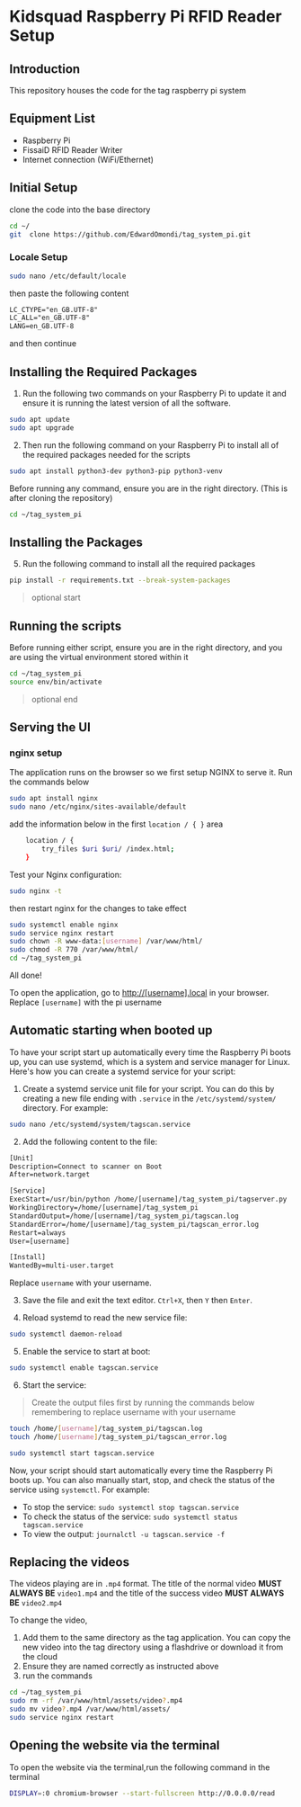# Kidsquad Raspberry Pi RFID Reader Setup

## Introduction

This repository houses  the  code for the tag  raspberry pi system

## Equipment List

- Raspberry Pi
- FissaiD RFID Reader Writer 
- Internet connection (WiFi/Ethernet)

## Initial Setup

clone the code into the base directory

```bash
cd ~/
git  clone https://github.com/EdwardOmondi/tag_system_pi.git
```

### Locale Setup
```bash
sudo nano /etc/default/locale
```

then paste the following content

```txt
LC_CTYPE="en_GB.UTF-8"
LC_ALL="en_GB.UTF-8"
LANG=en_GB.UTF-8
```

and then continue

## Installing the Required Packages

1. Run the following two commands on your Raspberry Pi to update it and ensure it is running the latest version of all the software.

```bash
sudo apt update
sudo apt upgrade
```

2. Then run the following command on your Raspberry Pi to install all of the required packages needed for the scripts

```bash
sudo apt install python3-dev python3-pip python3-venv
```

Before running any command, ensure you are in the right directory. (This is after cloning the repository)

```bash
cd ~/tag_system_pi
```

## Installing the Packages
5. Run the following command to install all the required packages

```bash
pip install -r requirements.txt --break-system-packages
```
> optional start
## Running the scripts

Before running either script, ensure you are in the right directory, and you are using the virtual environment stored within it

```bash
cd ~/tag_system_pi
source env/bin/activate
```

> optional end

## Serving the UI

### nginx setup

The application runs on the browser so we first setup NGINX to serve it.
Run the commands below

```bash
sudo apt install nginx
sudo nano /etc/nginx/sites-available/default
```
add the information below in the first `location / { }` area
```bash
    location / {
        try_files $uri $uri/ /index.html;
    }
```

Test your Nginx configuration:
```bash
sudo nginx -t
```

then restart nginx for the changes to take effect
```bash
sudo systemctl enable nginx
sudo service nginx restart
sudo chown -R www-data:[username] /var/www/html/
sudo chmod -R 770 /var/www/html/
cd ~/tag_system_pi
```

All done!

To open the application, go to [http://[username].local](http://[username].local) in your browser. Replace `[username]` with the pi username

## Automatic starting when booted up

To have your script start up automatically every time the Raspberry Pi boots up, you can use systemd, which is a system and service manager for Linux. Here's how you can create a systemd service for your script:

1. Create a systemd service unit file for your script. You can do this by creating a new file ending with `.service` in the `/etc/systemd/system/` directory. For example:

```bash
sudo nano /etc/systemd/system/tagscan.service
```

2. Add the following content to the file:

```txt
[Unit]
Description=Connect to scanner on Boot
After=network.target

[Service]
ExecStart=/usr/bin/python /home/[username]/tag_system_pi/tagserver.py
WorkingDirectory=/home/[username]/tag_system_pi
StandardOutput=/home/[username]/tag_system_pi/tagscan.log
StandardError=/home/[username]/tag_system_pi/tagscan_error.log
Restart=always
User=[username]

[Install]
WantedBy=multi-user.target
```

Replace `username` with your username.

3. Save the file and exit the text editor. `Ctrl+X`, then `Y` then `Enter`.

4. Reload systemd to read the new service file:

```bash
sudo systemctl daemon-reload
```

5. Enable the service to start at boot:

```bash
sudo systemctl enable tagscan.service
```

6. Start the service:
  > Create the output files first by running the commands below remembering to replace username with your username

```bash
touch /home/[username]/tag_system_pi/tagscan.log
touch /home/[username]/tag_system_pi/tagscan_error.log
```

```bash
sudo systemctl start tagscan.service
```

Now, your script should start automatically every time the Raspberry Pi boots up. You can also manually start, stop, and check the status of the service using `systemctl`. For example:

- To stop the service: `sudo systemctl stop tagscan.service`
- To check the status of the service: `sudo systemctl status tagscan.service`
- To view the output: `journalctl -u tagscan.service -f`
 
## Replacing the videos
The videos playing are in `.mp4` format.
The title of the normal video **MUST ALWAYS BE** `video1.mp4`
and the title of the success video **MUST ALWAYS BE** `video2.mp4`

To change the video, 
1. Add them to the same directory as the tag application. You can copy the new video into the tag directory using a flashdrive or download it from the cloud
2. Ensure they are named correctly as instructed  above
3. run the commands
```bash
cd ~/tag_system_pi
sudo rm -rf /var/www/html/assets/video?.mp4
sudo mv video?.mp4 /var/www/html/assets/
sudo service nginx restart
```

## Opening the website via the  terminal
To open the website via the terminal,run the following command  in  the terminal
```bash
DISPLAY=:0 chromium-browser --start-fullscreen http://0.0.0.0/read
```
